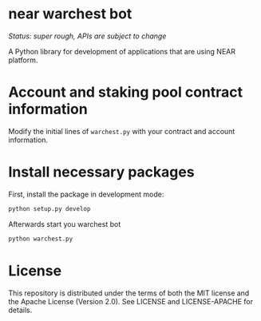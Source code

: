 # near warchest bot

*Status: super rough, APIs are subject to change*

A Python library for development of applications that are using NEAR platform.

# Account and staking pool contract information
Modify the initial lines of `warchest.py` with your contract and account information.

# Install necessary packages
First, install the package in development mode:
```bash
python setup.py develop
```
Afterwards start you warchest bot

```bash
python warchest.py
```

# License

This repository is distributed under the terms of both the MIT license and the Apache License (Version 2.0). See LICENSE and LICENSE-APACHE for details.
